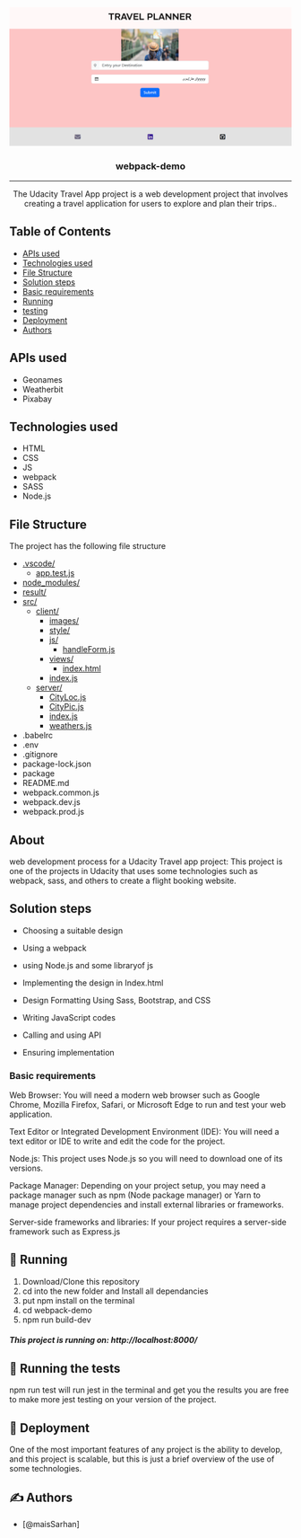 <p align="center">
  <a href="" rel="noopener">
 <img width=700px src="./result/image.png" alt="Project logo"></a>
</p>

<h3 align="center">webpack-demo</h3>

<div align="center">


</div>

---

<p align="center"> The Udacity Travel App project is a web development project that involves creating a travel application for users to explore and plan their trips..
    <br> 
</p>

## Table of Contents

- [APIs used](#api)
- [Technologies used](#tech)
- [File Structure](#file)
- [Solution steps](#getting_started)
- [Basic requirements](#Prer)
- [Running](#run)
- [testing](#tests)
- [Deployment](#deployment)
- [Authors](#authors)

## APIs used <a name = "api"></a>
- Geonames
- Weatherbit
- Pixabay


## Technologies used <a name = "tech"></a>
- HTML
- CSS
- JS
- webpack
- SASS
- Node.js

## File Structure <a name = "file"></a>
The project has the following file structure

- [.vscode/](.vscode)
    - [app.test.js](.vscode/settings.json)
- [node_modules/](node_modules)
- [result/](result)
- [src/](src)
    - [client/](src/client)
        - [images/](src/client/images)
        - [style/](src/client/style)
        - [js/](src/client/js)
            - [handleForm.js](src/client/js/handleForm.js)
        - [views/](src/client/views)
            - [index.html](src/client/views/index.html)
        - [index.js](src/client/index.js)
    - [server/ ](src/server)
        - [CityLoc.js](src/server/CityLoc.js)
        - [CityPic.js](src/server/CityPic.js)
        - [index.js](src/server/index.js)
        - [weathers.js](src/server/weathers.js)
- .babelrc
- .env
- .gitignore
- package-lock.json
- package
- README.md
- webpack.common.js
- webpack.dev.js
- webpack.prod.js


## About <a name = "about"></a>
web development process for a Udacity Travel app project:
This project is one of the projects in Udacity that uses some technologies such as webpack, sass, and others to create a flight booking website.


## Solution steps <a name = "getting_started"></a>
- Choosing a suitable design

- Using a webpack

- using Node.js and some libraryof js

- Implementing the design in Index.html

- Design Formatting Using Sass, Bootstrap, and CSS

- Writing JavaScript codes

- Calling and using API

- Ensuring implementation

### Basic requirements

Web Browser: You will need a modern web browser such as Google Chrome, Mozilla Firefox, Safari, or Microsoft Edge to run and test your web application.

Text Editor or Integrated Development Environment (IDE): You will need a text editor or IDE to write and edit the code for the project.

Node.js: This project uses Node.js so you will need to download one of its versions.

Package Manager: Depending on your project setup, you may need a package manager such as npm (Node package manager) or Yarn to manage project dependencies and install external libraries or frameworks.

Server-side frameworks and libraries: If your project requires a server-side framework such as Express.js

## 🔧 Running <a name = "run"></a>
1. Download/Clone this repository
2. cd into the new folder and Install all dependancies
3. put npm install on the terminal
4. cd webpack-demo
5. npm run build-dev

#####  This project is running on: http://localhost:8000/

## 🔧 Running the tests <a name = "tests"></a>

npm run test will run jest in the terminal and get you the results
you are free to make more jest testing on your version of the project.


## 🚀 Deployment <a name = "deployment"></a>

One of the most important features of any project is the ability to develop, and this project is scalable, but this is just a brief overview of the use of some technologies.


## ✍️ Authors <a name = "authors"></a>

- [@maisSarhan]


